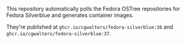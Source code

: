 This repository automatically polls the Fedora OSTree
repositories for Fedora Silverblue and generates container images.

They're published at `ghcr.io/cgwalters/fedora-silverblue:36` and
`ghcr.io/cgwalters/fedora-silverblue:37`.

